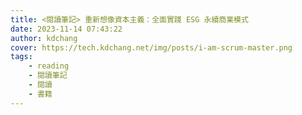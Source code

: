 ```yaml
---
title: <閱讀筆記> 重新想像資本主義：全面實踐 ESG 永續商業模式
date: 2023-11-14 07:43:22
author: kdchang
cover: https://tech.kdchang.net/img/posts/i-am-scrum-master.png
tags: 
    - reading
    - 閱讀筆記
    - 閱讀
    - 書籍
---
```


